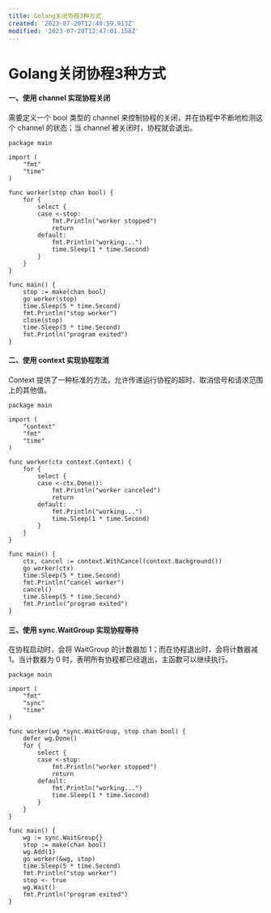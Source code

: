 ```yaml
---
title: Golang关闭协程3种方式
created: '2023-07-20T12:40:59.913Z'
modified: '2023-07-20T12:47:01.158Z'
---
```


# Golang关闭协程3种方式

#### 一、使用 channel 实现协程关闭
需要定义一个 bool 类型的 channel 来控制协程的关闭，并在协程中不断地检测这个 channel 的状态；当 channel 被关闭时，协程就会退出。
```golang
package main

import (
    "fmt"
    "time"
)

func worker(stop chan bool) {
    for {
        select {
        case <-stop:
            fmt.Println("worker stopped")
            return
        default:
            fmt.Println("working...")
            time.Sleep(1 * time.Second)
        }
    }
}

func main() {
    stop := make(chan bool)
    go worker(stop)
    time.Sleep(5 * time.Second)
    fmt.Println("stop worker")
    close(stop)
    time.Sleep(5 * time.Second)
    fmt.Println("program exited")
}
```
#### 二、使用 context 实现协程取消
Context 提供了一种标准的方法，允许传递运行协程的超时、取消信号和请求范围上的其他值。
```golang
package main

import (
    "context"
    "fmt"
    "time"
)

func worker(ctx context.Context) {
    for {
        select {
        case <-ctx.Done():
            fmt.Println("worker canceled")
            return
        default:
            fmt.Println("working...")
            time.Sleep(1 * time.Second)
        }
    }
}

func main() {
    ctx, cancel := context.WithCancel(context.Background())
    go worker(ctx)
    time.Sleep(5 * time.Second)
    fmt.Println("cancel worker")
    cancel()
    time.Sleep(5 * time.Second)
    fmt.Println("program exited")
}

```
#### 三、使用 sync.WaitGroup 实现协程等待
在协程启动时，会将 WaitGroup 的计数器加 1；而在协程退出时，会将计数器减 1。当计数器为 0 时，表明所有协程都已经退出，主函数可以继续执行。
```golang
package main

import (
    "fmt"
    "sync"
    "time"
)

func worker(wg *sync.WaitGroup, stop chan bool) {
    defer wg.Done()
    for {
        select {
        case <-stop:
            fmt.Println("worker stopped")
            return
        default:
            fmt.Println("working...")
            time.Sleep(1 * time.Second)
        }
    }
}

func main() {
    wg := sync.WaitGroup{}
    stop := make(chan bool)
    wg.Add(1)
    go worker(&wg, stop)
    time.Sleep(5 * time.Second)
    fmt.Println("stop worker")
    stop <- true
    wg.Wait()
    fmt.Println("program exited")
}

```


